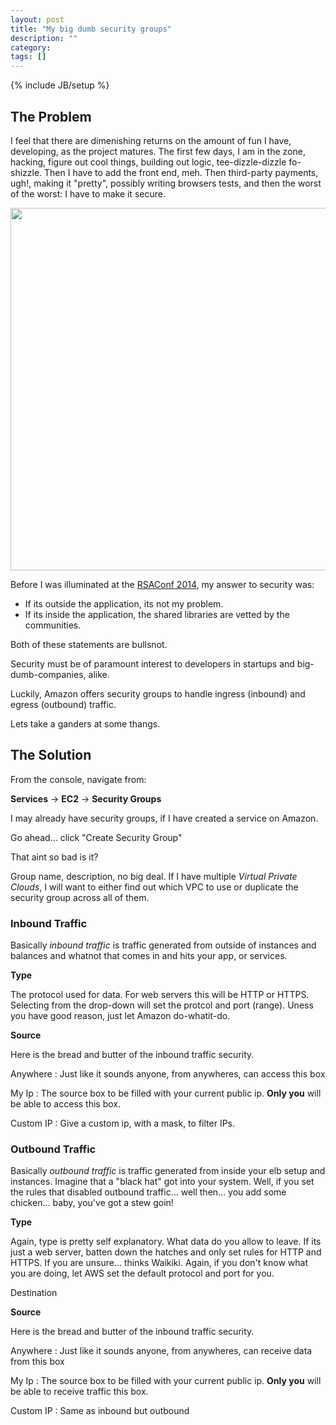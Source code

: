 ```yaml
---
layout: post
title: "My big dumb security groups"
description: ""
category: 
tags: []
---
```

{% include JB/setup %}

## The Problem ##

I feel that there are dimenishing returns on the amount of
fun I have, developing, as the project matures.  The first few days, I am in the zone,
hacking, figure out cool things, building out logic, tee-dizzle-dizzle
fo-shizzle.  Then I have to add the front end, meh.  Then third-party payments, ugh!, making it "pretty", possibly writing
browsers tests, and then the worst of the worst: I have to make it secure.

<img style="width: 580px"
src="http://s.quickmeme.com/img/b7/b7f9874f63c8e286f480801395e134a06409ebb52ba634e1d986d7620c0c2cbf.jpg"
/>

Before I was illuminated at the [RSAConf 2014](https://www.rsaconference.com/ "NSA All the Way"), my answer to security was:

+ If its outside the application, its not my problem.
+ If its inside the application, the shared libraries are vetted by the
communities.

Both of these statements are bullsnot.

Security must be of paramount interest to developers in startups and
big-dumb-companies, alike.

Luckily, Amazon offers security groups to handle ingress (inbound) and egress
(outbound) traffic.  

Lets take a ganders at some thangs.

## The Solution ##

From the console, navigate from:

__Services__ &rarr; __EC2__ &rarr; __Security Groups__

I may already have security groups, if I have created a service on Amazon.

Go ahead... click "Create Security Group"

That aint so bad is it?

Group name, description, no big deal. If I have multiple _Virtual Private
Clouds_, I will want to either find out which VPC to use or duplicate the
security group across all of them.

### Inbound Traffic ###

Basically _inbound traffic_ is traffic generated from outside of instances and balances and
whatnot that comes in and hits your app, or services.

__Type__

The protocol used for data. For web servers this will be HTTP or HTTPS.
Selecting from the drop-down will set the protcol and port (range).  Uness you
have good reason, just let Amazon do-whatit-do.

__Source__

Here is the bread and butter of the inbound traffic security.

Anywhere
: Just like it sounds anyone, from anywheres, can access this box

My Ip
: The source box to be filled with  your current public ip. __Only you__ will be
able to access this box.

Custom IP
: Give a custom ip, with a mask, to filter IPs.

### Outbound Traffic ###

Basically _outbound traffic_ is traffic generated from inside your elb setup and
instances. Imagine that a "black hat" got into your system. Well, if you set the
rules that disabled outbound traffic... well then... you add some chicken... baby,
you've got a stew goin!

__Type__

Again, type is pretty self explanatory. What data do you allow to leave. If its
just a web server, batten down the hatches and only set rules for HTTP and
HTTPS. If you are unsure... thinks Waikiki. Again, if you don't know what you
are doing, let AWS set the default protocol and port for you.

Destination

__Source__

Here is the bread and butter of the inbound traffic security.

Anywhere
: Just like it sounds anyone, from anywheres, can receive data from this box

My Ip
: The source box to be filled with  your current public ip. __Only you__ will be
able to receive traffic this box.

Custom IP
: Same as inbound but outbound

